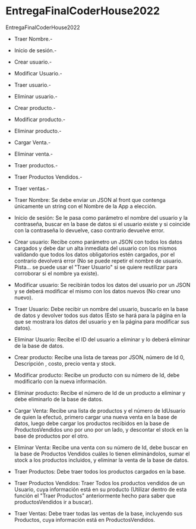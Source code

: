 # EntregaFinalCoderHouse2022
 EntregaFinalCoderHouse2022


* Traer Nombre.-
* Inicio de sesión.-
* Crear usuario.-
* Modificar Usuario.-
* Traer usuario.-
* Eliminar usuario.-
* Crear producto.-
* Modificar producto.-
* Eliminar producto.-
* Cargar Venta.-
* Eliminar venta.-
* Traer productos.-
* Traer Productos Vendidos.-
* Traer ventas.-

* Traer Nombre: Se debe enviar un JSON al front que contenga únicamente un string con el Nombre de la App a elección.

* Inicio de sesión: Se le pasa como parámetro el nombre del usuario y la contraseña, buscar en la base de datos si el usuario existe y si coincide con la contraseña lo devuelve, caso contrario devuelve error.

* Crear usuario: Recibe como parámetro un JSON con todos los datos cargados y debe dar un alta inmediata del usuario con los mismos validando que todos los datos obligatorios estén cargados, por el contrario devolverá error (No se puede repetir el nombre de usuario. Pista... se puede usar el "Traer Usuario" si se quiere reutilizar para corroborar si el nombre ya existe).

* Modificar usuario: Se recibirán todos los datos del usuario por un JSON y se deberá modificar el mismo con los datos nuevos (No crear uno nuevo).

* Traer Usuario: Debe recibir un nombre del usuario, buscarlo en la base de datos y devolver todos sus datos (Esto se hará para la página en la que se mostrara los datos del usuario y en la página para modificar sus datos).

* Eliminar Usuario: Recibe el ID del usuario a eliminar y lo deberá eliminar de la base de datos.

* Crear producto: Recibe una lista de tareas por JSON, número de Id 0, Descripción , costo, precio venta y stock.

* Modificar producto: Recibe un producto con su número de Id, debe modificarlo con la nueva información.

* Eliminar producto: Recibe el número de Id de un producto a eliminar y debe eliminarlo de la base de datos.

* Cargar Venta: Recibe una lista de productos y el número de IdUsuario de quien la efectuó, primero cargar una nueva venta en la base de datos, luego debe cargar los productos recibidos en la base de ProductosVendidos uno por uno por un lado, y descontar el stock en la base de productos por el otro.

* Eliminar Venta: Recibe una venta con su número de Id, debe buscar en la base de Productos Vendidos cuáles lo tienen eliminándolos, sumar el stock a los productos incluidos, y eliminar la venta de la base de datos.

* Traer Productos: Debe traer todos los productos cargados en la base.

* Traer Productos Vendidos: Traer Todos los productos vendidos de un Usuario, cuya información está en su producto (Utilizar dentro de esta función el "Traer Productos" anteriormente hecho para saber que productosVendidos ir a buscar).

* Traer Ventas: Debe traer todas las ventas de la base, incluyendo sus Productos, cuya información está en ProductosVendidos.
